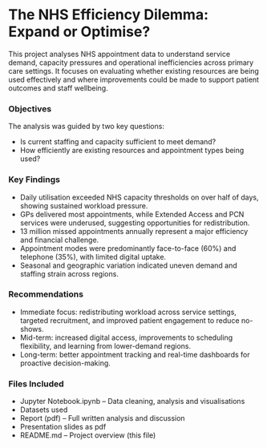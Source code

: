 # The NHS Efficiency Dilemma: Expand or Optimise?
This project analyses NHS appointment data to understand service demand, capacity pressures and operational inefficiencies across primary care settings. It focuses on evaluating whether existing resources are being used effectively and where improvements could be made to support patient outcomes and staff wellbeing.

### Objectives
The analysis was guided by two key questions:
- Is current staffing and capacity sufficient to meet demand?
- How efficiently are existing resources and appointment types being used?

### Key Findings
- Daily utilisation exceeded NHS capacity thresholds on over half of days, showing sustained workload pressure.
- GPs delivered most appointments, while Extended Access and PCN services were underused, suggesting opportunities for redistribution.
- 13 million missed appointments annually represent a major efficiency and financial challenge.
- Appointment modes were predominantly face-to-face (60%) and telephone (35%), with limited digital uptake.
- Seasonal and geographic variation indicated uneven demand and staffing strain across regions.

### Recommendations
- Immediate focus: redistributing workload across service settings, targeted recruitment, and improved patient engagement to reduce no-shows.
- Mid-term: increased digital access, improvements to scheduling flexibility, and learning from lower-demand regions.
- Long-term: better appointment tracking and real-time dashboards for proactive decision-making.

### Files Included
- Jupyter Notebook.ipynb – Data cleaning, analysis and visualisations
- Datasets used
- Report (pdf) – Full written analysis and discussion
- Presentation slides as pdf
- README.md – Project overview (this file)
